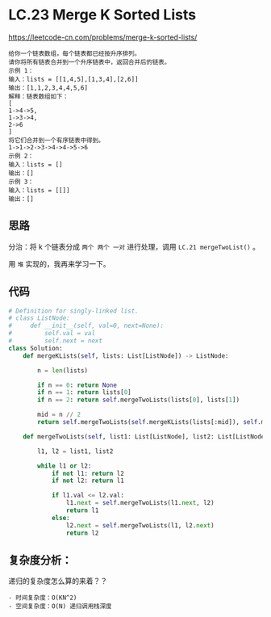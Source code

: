 LC.23 Merge K Sorted Lists
====
https://leetcode-cn.com/problems/merge-k-sorted-lists/

    给你一个链表数组，每个链表都已经按升序排列。
    请你将所有链表合并到一个升序链表中，返回合并后的链表。
    示例 1：
    输入：lists = [[1,4,5],[1,3,4],[2,6]]
    输出：[1,1,2,3,4,4,5,6]
    解释：链表数组如下：
    [
    1->4->5,
    1->3->4,
    2->6
    ]
    将它们合并到一个有序链表中得到。
    1->1->2->3->4->4->5->6
    示例 2：
    输入：lists = []
    输出：[]
    示例 3：
    输入：lists = [[]]
    输出：[]

## 思路

分治：将 k 个链表分成 `两个 两个 一对` 进行处理，调用 `LC.21 mergeTwoList()` 。

用 `堆` 实现的，我再来学习一下。

## 代码

```python
# Definition for singly-linked list.
# class ListNode:
#     def __init__(self, val=0, next=None):
#         self.val = val
#         self.next = next
class Solution:
    def mergeKLists(self, lists: List[ListNode]) -> ListNode:

        n = len(lists)

        if n == 0: return None
        if n == 1: return lists[0]
        if n == 2: return self.mergeTwoLists(lists[0], lists[1])

        mid = n // 2
        return self.mergeTwoLists(self.mergeKLists(lists[:mid]), self.mergeKLists(lists[mid:n]))    

    def mergeTwoLists(self, list1: List[ListNode], list2: List[ListNode]) -> ListNode:

        l1, l2 = list1, list2

        while l1 or l2:
            if not l1: return l2
            if not l2: return l1

            if l1.val <= l2.val:
                l1.next = self.mergeTwoLists(l1.next, l2)
                return l1
            else:
                l2.next = self.mergeTwoLists(l1, l2.next)
                return l2
```

## 复杂度分析：

递归的复杂度怎么算的来着？？

    - 时间复杂度：O(KN^2)
    - 空间复杂度：O(N) 递归调用栈深度
